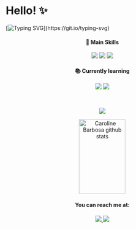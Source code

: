 # Hello! ✨

[![Typing SVG](https://readme-typing-svg.herokuapp.com?font=Fira+Code&weight=600&size=25&duration=3700&pause=900&color=D145C2&center=true&vCenter=true&width=1000&lines=My+name+is+Leticia;I'm+a+software+developer+from+Brazil;And+I+love+to+explore+new+things!)](https://git.io/typing-svg)


<h4 align="center">🧩 Main Skills</h4>

<p align="center">
  <img src="https://img.shields.io/badge/PHP-777BB4?style=for-the-badge&logo=php&logoColor=white"/>
  <img src="https://img.shields.io/badge/Node.js-43853D?style=for-the-badge&logo=node.js&logoColor=white"/>
  <img src="https://img.shields.io/badge/JavaScript-323330?style=for-the-badge&logo=javascript&logoColor=F7DF1E"/>
</p>

<h4 align="center">📚 Currently learning</h4>

<p align="center">
  <img src="https://img.shields.io/badge/React-20232A?style=for-the-badge&logo=react&logoColor=61DAFB"/>
  <img src="https://img.shields.io/badge/TypeScript-007ACC?style=for-the-badge&logo=typescript&logoColor=white"/>
</p>

<br/>

<p align="center">
  <img src="https://github-profile-trophy.vercel.app/?username=leticiaribeiro7&theme=dracula&row=2&no-bg=true&column=3&margin-w=15&margin-h=15" />
</p>

<div align="center">  
    <img width="49%" height="195px" src="https://github-readme-stats.vercel.app/api?username=leticiaribeiro7&show_icons=true&count_private=true&hide_border=true&title_color=ff91a4&icon_color=ff91a4&text_color=c9d1d9&bg_color=0d1117" alt="Caroline Barbosa github stats" />
</div>

<h4 align="center">
  <strong>You can reach me at:<strong>
<h4>

<p align="center">
  <a href="https://www.linkedin.com/in/leticia-trs" target="_blank">
    <img src="https://img.shields.io/badge/LinkedIn-0077B5?style=for-the-badge&logo=linkedin&logoColor=white"/>        
  </a>
  <a href="mailto:letsribeiro2@gmail.com" target="_blank">
    <img src="https://img.shields.io/badge/Gmail-D14836?style=for-the-badge&logo=gmail&logoColor=white"/>        
  </a>
</p>
